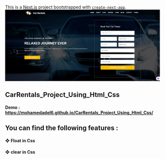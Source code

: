 This is a [Next.js](https://nextjs.org/) project bootstrapped with [`create-next-app`](https://github.com/vercel/next.js/tree/canary/packages/create-next-app).
![](/assets/Images/Readme/3.JPG)
## CarRentals_Project_Using_Html_Css
#### Demo :  https://mohamedadel6.github.io/CarRentals_Project_Using_Html_Css/
## You can find the following features : 
####  ❖ Float in Css
####  ❖ clear in Css

